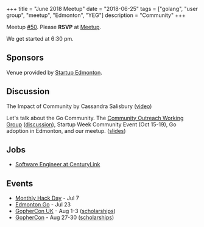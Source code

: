 +++
title = "June 2018 Meetup"
date = "2018-06-25"
tags = ["golang", "user group", "meetup", "Edmonton", "YEG"]
description = "Community"
+++

Meetup [#50](https://github.com/edmontongo/presentations/issues/83). Please **RSVP** at [Meetup](https://www.meetup.com/startupedmonton/events/ddzwmnyxjbhc/).

We get started at 6:30 pm.

## Sponsors

Venue provided by [Startup Edmonton](https://www.startupedmonton.com/).

## Discussion

The Impact of Community by Cassandra Salisbury ([video](https://www.youtube.com/watch?v=fdIHODCbeRY))

Let's talk about the Go Community. The [Community Outreach Working Group](https://blog.golang.org/community-outreach-working-group) ([discussion](https://github.com/golang/cwg/issues)), Startup Week Community Event (Oct 15-19), Go adoption in Edmonton, and our meetup. ([slides](https://talks.godoc.org/github.com/edmontongo/presentations/2018-06/community/community.slide#1
))

## Jobs

* [Software Engineer at CenturyLink](https://www.linkedin.com/jobs/cap/view/717839856/?pathWildcard=717839856&trk=mcm)

## Events

* [Monthly Hack Day](https://www.meetup.com/startupedmonton/events/qvnfrlyxkbkb/) - Jul 7
* [Edmonton Go](https://www.meetup.com/startupedmonton/events/ddzwmnyxkbfc/) - Jul 23
* [GopherCon UK](https://www.gophercon.co.uk/schedule/) - Aug 1-3 ([scholarships](https://www.gophercon.co.uk/scholarships/))
* [GopherCon](https://www.gophercon.com/) - Aug 27-30 ([scholarships](https://womenwhogo.org/scholarships.html))


